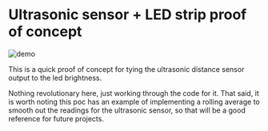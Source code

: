 # Ultrasonic sensor + LED strip proof of concept

![demo](./readme_attachments/demo.gif)

This is a quick proof of concept for tying the ultrasonic distance sensor output to the led brightness.

Nothing revolutionary here, just working through the code for it. That said, it is worth noting this poc has an example of implementing a rolling average to smooth out the readings for the ultrasonic sensor, so that will be a good reference for future projects.
